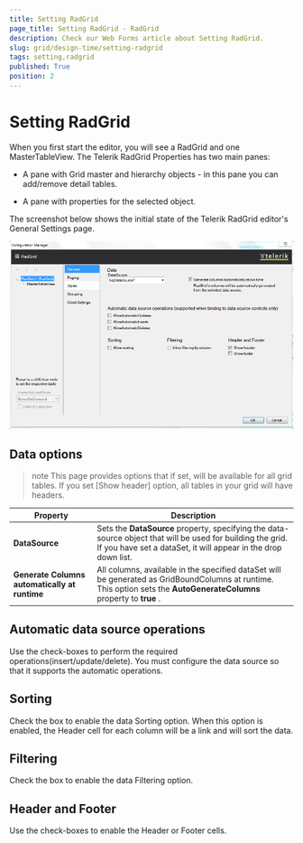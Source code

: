 ```yaml
---
title: Setting RadGrid
page_title: Setting RadGrid - RadGrid
description: Check our Web Forms article about Setting RadGrid.
slug: grid/design-time/setting-radgrid
tags: setting,radgrid
published: True
position: 2
---
```


# Setting RadGrid



When you first start the editor, you will see a RadGrid and one MasterTableView. The Telerik RadGrid Properties has two main panes:

* A pane with Grid master and hierarchy objects - in this pane you can add/remove detail tables.

* A pane with properties for the selected object.

The screenshot below shows the initial state of the Telerik RadGrid editor's General Settings page.

![Setting RadGrid - General](images/grid_setting_radgrid.png)

## Data options

>note This page provides options that if set, will be available for all grid tables. If you set [Show header] option, all tables in your grid will have headers.
>



|  **Property**  |  **Description**  |
| ------ | ------ |
| **DataSource** |Sets the **DataSource** property, specifying the data-source object that will be used for building the grid. If you have set a dataSet, it will appear in the drop down list.|
| **Generate Columns automatically at runtime** |All columns, available in the specified dataSet will be generated as GridBoundColumns at runtime. This option sets the **AutoGenerateColumns** property to **true** .|

## Automatic data source operations

Use the check-boxes to perform the required operations(insert/update/delete). You must configure the data source so that it supports the automatic operations.

## Sorting

Check the box to enable the data Sorting option. When this option is enabled, the Header cell for each column will be a link and will sort the data.

## Filtering

Check the box to enable the data Filtering option.

## Header and Footer

Use the check-boxes to enable the Header or Footer cells.
